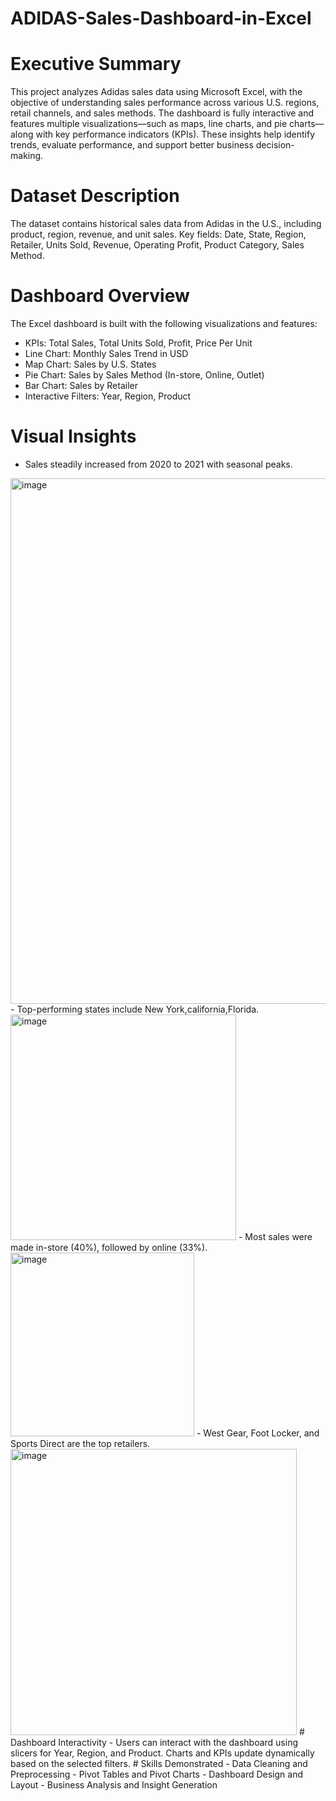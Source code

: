 # ADIDAS-Sales-Dashboard-in-Excel
# Executive Summary
This project analyzes Adidas sales data using Microsoft Excel, with the objective of understanding sales performance across various U.S. regions, retail channels, and sales methods. The dashboard is fully interactive and features multiple visualizations—such as maps, line charts, and pie charts—along with key performance indicators (KPIs). These insights help identify trends, evaluate performance, and support better business decision-making.
# Dataset Description
The dataset contains historical sales data from Adidas in the U.S., including product, region, revenue, and unit sales. Key fields: Date, State, Region, Retailer, Units Sold, Revenue, Operating Profit, Product Category, Sales Method.
# Dashboard Overview
The Excel dashboard is built with the following visualizations and features:
- KPIs: Total Sales, Total Units Sold, Profit, Price Per Unit
- Line Chart: Monthly Sales Trend in USD
- Map Chart: Sales by U.S. States
- Pie Chart: Sales by Sales Method (In-store, Online, Outlet)
- Bar Chart: Sales by Retailer
- Interactive Filters: Year, Region, Product
# Visual Insights
- Sales steadily increased from 2020 to 2021 with seasonal peaks.
 <img width="841" alt="image" src="https://github.com/user-attachments/assets/388f6890-50e4-4b6a-b213-55f4127798b6" />
- Top-performing states include New York,california,Florida.
 <img width="361" alt="image" src="https://github.com/user-attachments/assets/48b06a0d-7dcc-4a4e-82dc-bfee81d3075f" />
- Most sales were made in-store (40%), followed by online (33%).
 <img width="294" alt="image" src="https://github.com/user-attachments/assets/81342bfd-7299-4911-8a6c-6ed4f5ee5cbf" />
- West Gear, Foot Locker, and Sports Direct are the top retailers.
 <img width="458" alt="image" src="https://github.com/user-attachments/assets/7fcb4578-5dce-4468-8053-4d12cdf24f75" />
# Dashboard Interactivity
- Users can interact with the dashboard using slicers for Year, Region, and Product. Charts and KPIs update dynamically based on the selected filters.
# Skills Demonstrated
- Data Cleaning and Preprocessing
- Pivot Tables and Pivot Charts
- Dashboard Design and Layout
- Business Analysis and Insight Generation

